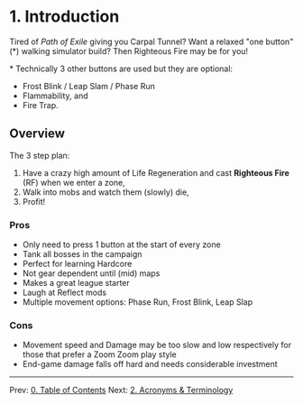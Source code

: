 # 1. Introduction

Tired of _Path of Exile_ giving you Carpal Tunnel?  Want a relaxed "one button" (\*) walking simulator build?  Then Righteous Fire may be for you!

\* Technically 3 other buttons are used but they are optional: 

* Frost Blink / Leap Slam / Phase Run
* Flammability, and
* Fire Trap.

## Overview

The 3 step plan:

1. Have a crazy high amount of Life Regeneration and cast **Righteous Fire** (RF) when we enter a zone,
2. Walk into mobs and watch them (slowly) die,
3. Profit!

### Pros

* Only need to press 1 button at the start of every zone
* Tank all bosses in the campaign
* Perfect for learning Hardcore
* Not gear dependent until (mid) maps
* Makes a great league starter
* Laugh at Reflect mods
* Multiple movement options: Phase Run, Frost Blink, Leap Slap

### Cons

* Movement speed and Damage may be too slow and low respectively for those that prefer a Zoom Zoom play style
* End-game damage falls off hard and needs considerable investment

---

Prev: [0. Table of Contents](readme.md)
Next: [2. Acronyms & Terminology](acronyms.md)
